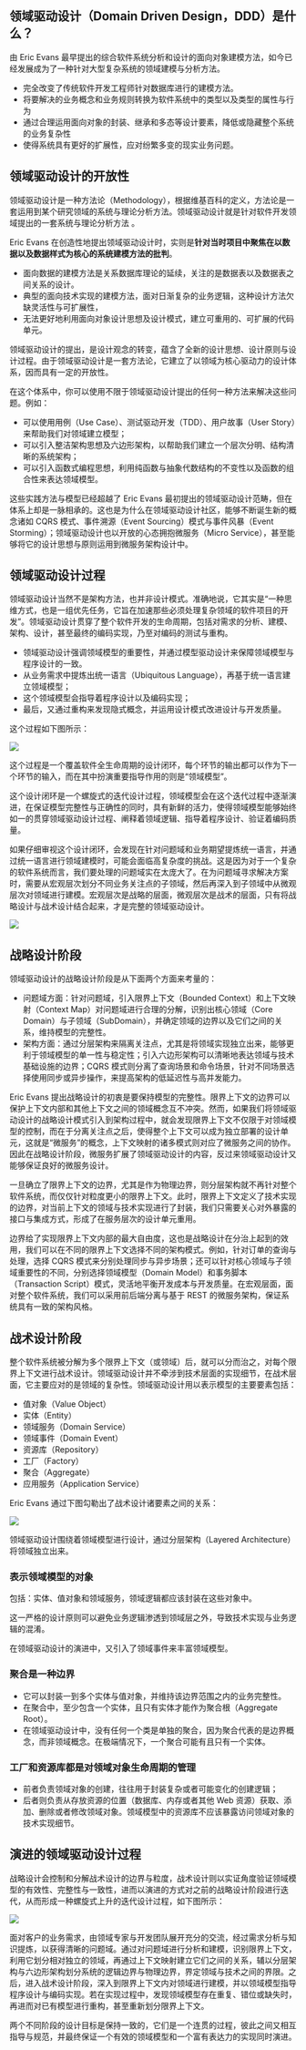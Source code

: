 <!--
author: Justin
head: 
date: 2021-07-01
title: 初步探索_领域驱动设计概览
tags: DDD
images: http://pingodata.qiniudn.com/cube2.jpg
category: DomainDrivenDesign
status: publish
summary: 领域驱动设计探索与实践
-->

## 领域驱动设计（Domain Driven Design，DDD）是什么？

由 Eric Evans 最早提出的综合软件系统分析和设计的面向对象建模方法，如今已经发展成为了一种针对大型复杂系统的领域建模与分析方法。

* 完全改变了传统软件开发工程师针对数据库进行的建模方法。
* 将要解决的业务概念和业务规则转换为软件系统中的类型以及类型的属性与行为
* 通过合理运用面向对象的封装、继承和多态等设计要素，降低或隐藏整个系统的业务复杂性
* 使得系统具有更好的扩展性，应对纷繁多变的现实业务问题。

## 领域驱动设计的开放性

领域驱动设计是一种方法论（Methodology），根据维基百科的定义，方法论是一套运用到某个研究领域的系统与理论分析方法。领域驱动设计就是针对软件开发领域提出的一套系统与理论分析方法       。

Eric Evans 在创造性地提出领域驱动设计时，实则是**针对当时项目中聚焦在以数据以及数据样式为核心的系统建模方法的批判**。

* 面向数据的建模方法是关系数据库理论的延续，关注的是数据表以及数据表之间关系的设计。
* 典型的面向技术实现的建模方法，面对日渐复杂的业务逻辑，这种设计方法欠缺灵活性与可扩展性，
* 无法更好地利用面向对象设计思想及设计模式，建立可重用的、可扩展的代码单元。

领域驱动设计的提出，是设计观念的转变，蕴含了全新的设计思想、设计原则与设计过程。由于领域驱动设计是一套方法论，它建立了以领域为核心驱动力的设计体系，因而具有一定的开放性。

在这个体系中，你可以使用不限于领域驱动设计提出的任何一种方法来解决这些问题。例如：

* 可以使用用例（Use Case）、测试驱动开发（TDD）、用户故事（User Story）来帮助我们对领域建立模型；
* 可以引入整洁架构思想及六边形架构，以帮助我们建立一个层次分明、结构清晰的系统架构；
* 可以引入函数式编程思想，利用纯函数与抽象代数结构的不变性以及函数的组合性来表达领域模型。

这些实践方法与模型已经超越了 Eric Evans 最初提出的领域驱动设计范畴，但在体系上却是一脉相承的。这也是为什么在领域驱动设计社区，能够不断诞生新的概念诸如 CQRS 模式、事件溯源（Event Sourcing）模式与事件风暴（Event Storming）；领域驱动设计也以开放的心态拥抱微服务（Micro Service），甚至能够将它的设计思想与原则运用到微服务架构设计中。


## 领域驱动设计过程
领域驱动设计当然不是架构方法，也并非设计模式。准确地说，它其实是“一种思维方式，也是一组优先任务，它旨在加速那些必须处理复杂领域的软件项目的开发”。领域驱动设计贯穿了整个软件开发的生命周期，包括对需求的分析、建模、架构、设计，甚至最终的编码实现，乃至对编码的测试与重构。

* 领域驱动设计强调领域模型的重要性，并通过模型驱动设计来保障领域模型与程序设计的一致。
* 从业务需求中提炼出统一语言（Ubiquitous Language），再基于统一语言建立领域模型；
* 这个领域模型会指导着程序设计以及编码实现；
* 最后，又通过重构来发现隐式概念，并运用设计模式改进设计与开发质量。

这个过程如下图所示：

![](http://www.ranjia.online/blog/img/领域驱动设计的步骤.png)

这个过程是一个覆盖软件全生命周期的设计闭环，每个环节的输出都可以作为下一个环节的输入，而在其中扮演重要指导作用的则是“领域模型”。

这个设计闭环是一个螺旋式的迭代设计过程，领域模型会在这个迭代过程中逐渐演进，在保证模型完整性与正确性的同时，具有新鲜的活力，使得领域模型能够始终如一的贯穿领域驱动设计过程、阐释着领域逻辑、指导着程序设计、验证着编码质量。

如果仔细审视这个设计闭环，会发现在针对问题域和业务期望提炼统一语言，并通过统一语言进行领域建模时，可能会面临高复杂度的挑战。这是因为对于一个复杂的软件系统而言，我们要处理的问题域实在太庞大了。在为问题域寻求解决方案时，需要从宏观层次划分不同业务关注点的子领域，然后再深入到子领域中从微观层次对领域进行建模。宏观层次是战略的层面，微观层次是战术的层面，只有将战略设计与战术设计结合起来，才是完整的领域驱动设计。

![](http://www.ranjia.online/blog/img/ddd_image2021-3-24_18-1-11.png)

## 战略设计阶段

领域驱动设计的战略设计阶段是从下面两个方面来考量的：

* 问题域方面：针对问题域，引入限界上下文（Bounded Context）和上下文映射（Context Map）对问题域进行合理的分解，识别出核心领域（Core Domain）与子领域（SubDomain），并确定领域的边界以及它们之间的关系，维持模型的完整性。
* 架构方面：通过分层架构来隔离关注点，尤其是将领域实现独立出来，能够更利于领域模型的单一性与稳定性；引入六边形架构可以清晰地表达领域与技术基础设施的边界；CQRS 模式则分离了查询场景和命令场景，针对不同场景选择使用同步或异步操作，来提高架构的低延迟性与高并发能力。

Eric Evans 提出战略设计的初衷是要保持模型的完整性。限界上下文的边界可以保护上下文内部和其他上下文之间的领域概念互不冲突。然而，如果我们将领域驱动设计的战略设计模式引入到架构过程中，就会发现限界上下文不仅限于对领域模型的控制，而在于分离关注点之后，使得整个上下文可以成为独立部署的设计单元，这就是“微服务”的概念，上下文映射的诸多模式则对应了微服务之间的协作。因此在战略设计阶段，微服务扩展了领域驱动设计的内容，反过来领域驱动设计又能够保证良好的微服务设计。

一旦确立了限界上下文的边界，尤其是作为物理边界，则分层架构就不再针对整个软件系统，而仅仅针对粒度更小的限界上下文。此时，限界上下文定义了技术实现的边界，对当前上下文的领域与技术实现进行了封装，我们只需要关心对外暴露的接口与集成方式，形成了在服务层次的设计单元重用。

边界给了实现限界上下文内部的最大自由度，这也是战略设计在分治上起到的效用，我们可以在不同的限界上下文选择不同的架构模式。例如，针对订单的查询与处理，选择 CQRS 模式来分别处理同步与异步场景；还可以针对核心领域与子领域重要性的不同，分别选择领域模型（Domain Model）和事务脚本（Transaction Script）模式，灵活地平衡开发成本与开发质量。在宏观层面，面对整个软件系统，我们可以采用前后端分离与基于 REST 的微服务架构，保证系统具有一致的架构风格。

## 战术设计阶段

整个软件系统被分解为多个限界上下文（或领域）后，就可以分而治之，对每个限界上下文进行战术设计。领域驱动设计并不牵涉到技术层面的实现细节，在战术层面，它主要应对的是领域的复杂性。领域驱动设计用以表示模型的主要要素包括：

* 值对象（Value Object）
* 实体（Entity）
* 领域服务（Domain Service）
* 领域事件（Domain Event）
* 资源库（Repository）
* 工厂（Factory）
* 聚合（Aggregate）
* 应用服务（Application Service）

Eric Evans 通过下图勾勒出了战术设计诸要素之间的关系：

![](http://www.ranjia.online/blog/img/ddd_1.png)

领域驱动设计围绕着领域模型进行设计，通过分层架构（Layered Architecture）将领域独立出来。

### 表示领域模型的对象

包括：实体、值对象和领域服务，领域逻辑都应该封装在这些对象中。

这一严格的设计原则可以避免业务逻辑渗透到领域层之外，导致技术实现与业务逻辑的混淆。

在领域驱动设计的演进中，又引入了领域事件来丰富领域模型。

### 聚合是一种边界

* 它可以封装一到多个实体与值对象，并维持该边界范围之内的业务完整性。
* 在聚合中，至少包含一个实体，且只有实体才能作为聚合根（Aggregate Root）。
* 在领域驱动设计中，没有任何一个类是单独的聚合，因为聚合代表的是边界概念，而非领域概念。在极端情况下，一个聚合可能有且只有一个实体。

### 工厂和资源库都是对领域对象生命周期的管理

* 前者负责领域对象的创建，往往用于封装复杂或者可能变化的创建逻辑；
* 后者则负责从存放资源的位置（数据库、内存或者其他 Web 资源）获取、添加、删除或者修改领域对象。领域模型中的资源库不应该暴露访问领域对象的技术实现细节。

## 演进的领域驱动设计过程

战略设计会控制和分解战术设计的边界与粒度，战术设计则以实证角度验证领域模型的有效性、完整性与一致性，进而以演进的方式对之前的战略设计阶段进行迭代，从而形成一种螺旋式上升的迭代设计过程，如下图所示：

![](http://www.ranjia.online/blog/img/ddd_2.png)

面对客户的业务需求，由领域专家与开发团队展开充分的交流，经过需求分析与知识提炼，以获得清晰的问题域。通过对问题域进行分析和建模，识别限界上下文，利用它划分相对独立的领域，再通过上下文映射建立它们之间的关系，辅以分层架构与六边形架构划分系统的逻辑边界与物理边界，界定领域与技术之间的界限。之后，进入战术设计阶段，深入到限界上下文内对领域进行建模，并以领域模型指导程序设计与编码实现。若在实现过程中，发现领域模型存在重复、错位或缺失时，再进而对已有模型进行重构，甚至重新划分限界上下文。

两个不同阶段的设计目标是保持一致的，它们是一个连贯的过程，彼此之间又相互指导与规范，并最终保证一个有效的领域模型和一个富有表达力的实现同时演进。


